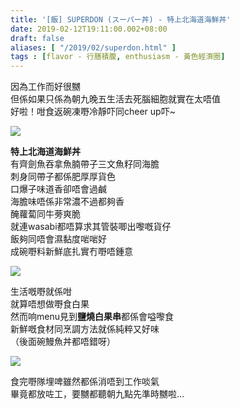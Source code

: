 ```yaml
---
title: '[飯] SUPERDON (スーパー丼) - 特上北海道海鮮丼'
date: 2019-02-12T19:11:00.002+08:00
draft: false
aliases: [ "/2019/02/superdon.html" ]
tags : [flavor - 行膳積腹, enthusiasm - 黃色經濟圈]
---
```


因為工作而好很嬲  
但係如果只係為朝九晚五生活去死腦細胞就實在太唔值  
好啦！咁食返碗凍嘢冷靜吓同cheer up吓~  

![](/images/superdon.jpg)

**特上北海道海鮮丼**  
有齊劍魚吞拿魚腩帶子三文魚籽同海膽  
刺身同帶子都係肥厚厚貨色  
口爆子味道香卻唔會過鹹  
海膽味唔係非常濃不過都夠香  
醃蘿蔔同牛蒡爽脆  
就連wasabi都唔算求其管裝唧出嚟嘅貨仔  
飯夠同唔會濕黏度啱啱好  
成碗嘢料新鮮底扎實冇嘢唔鍾意  

![](/images/superdon1.jpg)

生活嘅嘢就係咁  
就算唔想做嘢食白果  
然而响menu見到**鹽燒白果串**都係會嗌嚟食  
新鮮嘅食材同烹調方法就係純粹又好味  
（後面碗鰻魚丼都唔錯呀）  

![](/images/superdon2.jpg)

食完嘢隊埋啤雖然都係消唔到工作啖氣  
畢竟都放咗工，要嬲都聽朝九點先準時嬲啦…
